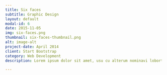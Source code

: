 ```yaml
---
title: Six faces
subtitle: Graphic Design
layout: default
modal-id: 6
date: 2015-11-05
img: six-faces.png
thumbnail: six-faces-thumbnail.png
alt: image-alt
project-date: April 2014
client: Start Bootstrap
category: Web Development
description: Lorem ipsum dolor sit amet, usu cu alterum nominavi lobortis. At duo novum diceret. Tantas apeirian vix et, usu sanctus postulant inciderint ut, populo diceret necessitatibus in vim. Cu eum dicam feugiat noluisse.

---
```

